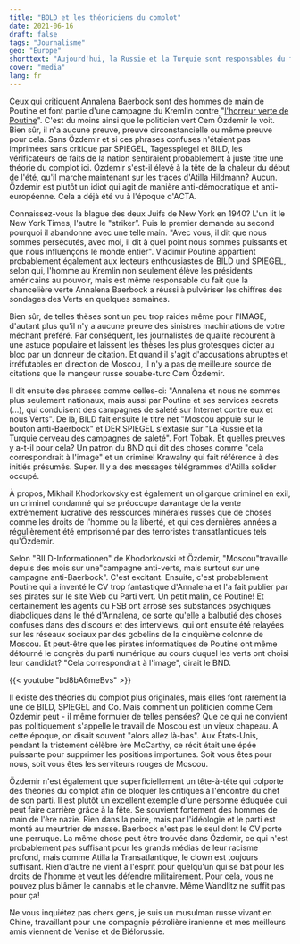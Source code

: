 ```yaml
---
title: "BOLD et les théoriciens du complot"
date: 2021-06-16
draft: false
tags: "Journalisme"
geo: "Europe"
shorttext: "Aujourd'hui, la Russie et la Turquie sont responsables du fait que les politiciens verts soient mis en pièces en public."
cover: "media"
lang: fr
---
```


Ceux qui critiquent Annalena Baerbock sont des hommes de main de Poutine et font partie d'une campagne du Kremlin contre "[l'horreur verte de Poutine](https://www.bild.de/politik/inland/politik-inland/putins-gruenes-grausen-kreml-kampagne-gegen-baerbock-76360304.bild.html "Kreml-Kampagne gegen Baerbock!")". C'est du moins ainsi que le politicien vert Cem Özdemir le voit. Bien sûr, il n'a aucune preuve, preuve circonstancielle ou même preuve pour cela. Sans Özdemir et si ces phrases confuses n'étaient pas imprimées sans critique par SPIEGEL, Tagesspiegel et BILD, les vérificateurs de faits de la nation sentiraient probablement à juste titre une théorie du complot ici. Özdemir s'est-il élevé à la tête de la chaleur du début de l'été, qu'il marche maintenant sur les traces d'Atilla Hildmann? Aucun. Özdemir est plutôt un idiot qui agit de manière anti-démocratique et anti-européenne. Cela a déjà été vu à l'époque d'ACTA.

Connaissez-vous la blague des deux Juifs de New York en 1940? L'un lit le New York Times, l'autre le "striker”. Puis le premier demande au second pourquoi il abandonne avec une telle main. "Avec vous, il dit que nous sommes persécutés, avec moi, il dit à quel point nous sommes puissants et que nous influençons le monde entier". Vladimir Poutine appartient probablement également aux lecteurs enthousiastes de BILD und SPIEGEL, selon qui, l'homme au Kremlin non seulement élève les présidents américains au pouvoir, mais est même responsable du fait que la chancelière verte Annalena Baerbock a réussi à pulvériser les chiffres des sondages des Verts en quelques semaines.

Bien sûr, de telles thèses sont un peu trop raides même pour l'IMAGE, d'autant plus qu'il n'y a aucune preuve des sinistres machinations de votre méchant préféré. Par conséquent, les journalistes de qualité recourent à une astuce populaire et laissent les thèses les plus grotesques dicter au bloc par un donneur de citation. Et quand il s'agit d'accusations abruptes et irréfutables en direction de Moscou, il n'y a pas de meilleure source de citations que le mangeur russe souabe-turc Cem Özdemir.

Il dit ensuite des phrases comme celles-ci: "Annalena et nous ne sommes plus seulement nationaux, mais aussi par Poutine et ses services secrets (...), qui conduisent des campagnes de saleté sur Internet contre eux et nous Verts". De là, BILD fait ensuite le titre net "Moscou appuie sur le bouton anti-Baerbock" et DER SPIEGEL s'extasie sur "La Russie et la Turquie cerveau des campagnes de saleté". Fort Tobak. Et quelles preuves y a-t-il pour cela? Un patron du BND qui dit des choses comme "cela correspondrait à l'image" et un criminel Krawalny qui fait référence à des initiés présumés. Super. Il y a des messages télégrammes d'Atilla solider occupé.

À propos, Mikhail Khodorkovsky est également un oligarque criminel en exil, un criminel condamné qui se préoccupe davantage de la vente extrêmement lucrative des ressources minérales russes que de choses comme les droits de l'homme ou la liberté, et qui ces dernières années a régulièrement été emprisonné par des terroristes transatlantiques tels qu'Özdemir.

Selon "BILD-Informationen" de Khodorkovski et Özdemir, "Moscou"travaille depuis des mois sur une"campagne anti-verts, mais surtout sur une campagne anti-Baerbock". C'est excitant. Ensuite, c'est probablement Poutine qui a inventé le CV trop fantastique d'Annalena et l'a fait publier par ses pirates sur le site Web du Parti vert. Un petit malin, ce Poutine! Et certainement les agents du FSB ont arrosé ses substances psychiques diaboliques dans le thé d'Annalena, de sorte qu'elle a balbutié des choses confuses dans des discours et des interviews, qui ont ensuite été relayées sur les réseaux sociaux par des gobelins de la cinquième colonne de Moscou. Et peut-être que les pirates informatiques de Poutine ont même détourné le congrès du parti numérique au cours duquel les verts ont choisi leur candidat? "Cela correspondrait à l'image", dirait le BND.

{{< youtube "bd8bA6meBvs" >}}

Il existe des théories du complot plus originales, mais elles font rarement la une de BILD, SPIEGEL and Co. Mais comment un politicien comme Cem Özdemir peut - il même formuler de telles pensées? Que ce qui ne convient pas politiquement s'appelle le travail de Moscou est un vieux chapeau. A cette époque, on disait souvent "alors allez là-bas". Aux États-Unis, pendant la tristement célèbre ère McCarthy, ce récit était une épée puissante pour supprimer les positions importunes. Soit vous êtes pour nous, soit vous êtes les serviteurs rouges de Moscou.

Özdemir n'est également que superficiellement un tête-à-tête qui colporte des théories du complot afin de bloquer les critiques à l'encontre du chef de son parti. Il est plutôt un excellent exemple d'une personne éduquée qui peut faire carrière grâce à la fête. Se souvient fortement des hommes de main de l'ère nazie. Rien dans la poire, mais par l'idéologie et le parti est monté au meurtrier de masse. Baerbock n'est pas le seul dont le CV porte une perruque. La même chose peut être trouvée dans Özdemir, ce qui n'est probablement pas suffisant pour les grands médias de leur racisme profond, mais comme Atilla la Transatlantique, le clown est toujours suffisant. Rien d'autre ne vient à l'esprit pour quelqu'un qui se bat pour les droits de l'homme et veut les défendre militairement. Pour cela, vous ne pouvez plus blâmer le cannabis et le chanvre. Même Wandlitz ne suffit pas pour ça!

Ne vous inquiétez pas chers gens, je suis un musulman russe vivant en Chine, travaillant pour une compagnie pétrolière iranienne et mes meilleurs amis viennent de Venise et de Biélorussie.
